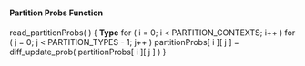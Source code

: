 #### Partition Probs Function

<div class="syntax">
read_partitionProbs( ) {                                               <b>Type</b>
    for ( i = 0; i < PARTITION_CONTEXTS; i++ )
        for ( j = 0; j < PARTITION_TYPES - 1; j++ )
            partitionProbs[ i ][ j ] = diff_update_prob( partitionProbs[ i ][ j ] )
}

</div>

